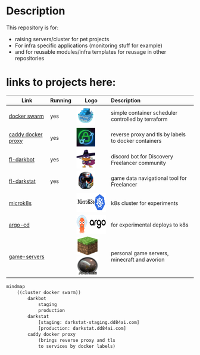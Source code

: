 # Description

This repository is for:

- raising servers/cluster for pet projects
- For infra specific applications (monitoring stuff for example)
- and for reusable modules/infra templates for reusage in other repositories

# links to projects here:


| Link                                                                     | Running | Logo                                                                                                                                                   | Description                                          |
| -------------------------------------------------------------------------- | --------- | -------------------------------------------------------------------------------------------------------------------------------------------------------- | :----------------------------------------------------- |
| [docker swarm](https://docs.docker.com/engine/swarm/)                    | yes     | <img src="docs/assets/swarm.png" style="width: 50px; height: 50px;"/>                                                                                  | simple container scheduler controlled by terraform   |
| [caddy docker proxy](https://github.com/lucaslorentz/caddy-docker-proxy) | yes     | <img src="docs/assets/caddy.jpg" style="width: 50px; height: 50px;"/>                                                                                  | reverse proxy and tls by labels to docker containers |
| [fl-darkbot](https://github.com/darklab8/fl-darkbot)                     | yes     | <img src="docs/assets/darkbot.png" style="width: 50px; height: 50px;"/>                                                                                | discord bot for Discovery Freelancer community       |
| [fl-darkstat](https://github.com/darklab8/fl-darkstat)                   | yes     | <img src="docs/assets/darkstat.png" style="width: 50px; height: 50px;"/>                                                                               | game data navigational tool for Freelancer           |
| [microk8s](tf/modules/ansible_microk8s/)                                 |         | <img src="docs/assets/microk8s.png" style="width: 100px; height: 50px;"/>                                                                              | k8s cluster for experiments                          |
| [argo-cd](https://argoproj.github.io/cd/)                                |         | <img src="docs/assets/argocd.png" style="width: 100px; height: 50px;"/>                                                                                 | for experimental deploys to k8s                      |
| [game-servers](https://github.com/darklab8/infra-game-servers)           |         | <img src="docs/assets/minecraft.png" style="width: 59px; height: 50px;"/> <img src="docs/assets/avorion_logo.png" style="width: 59px; height: 50px;"/> | personal game servers, minecraft and avorion         |

```mermaid
mindmap
    ((cluster docker swarm))
        darkbot
            staging
            production
        darkstat
            [staging: darkstat-staging.dd84ai.com]
            [production: darkstat.dd84ai.com]
        caddy docker proxy
            (brings reverse proxy and tls
            to services by docker labels)
```
